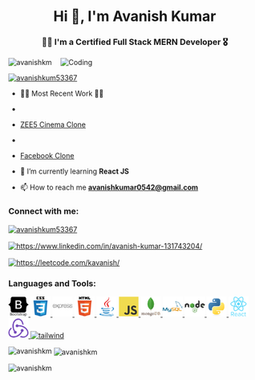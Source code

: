 <h1 align="center">Hi 👋, I'm Avanish Kumar</h1>
<h3 align="center">🧑‍💻 I'm a Certified Full Stack MERN Developer 🎖️</h3>
<img align="right" alt="Coding" width="400" src="https://cdn.dribbble.com/users/1162077/screenshots/3848914/programmer.gif">

<p align="left"> <img src="https://komarev.com/ghpvc/?username=avanishkm&label=Profile%20views&color=0e75b6&style=flat" alt="avanishkm" /> </p>

<p align="left"> <a href="https://twitter.com/avanishkum53367" target="blank"><img src="https://img.shields.io/twitter/follow/avanishkum53367?logo=twitter&style=for-the-badge" alt="avanishkum53367" /></a> </p>

- 👨‍💻 Most Recent Work 👨‍💻
- 
- [ZEE5 Cinema Clone](https://zee5-cinema-clone.netlify.app/)
- 
- [Facebook Clone](https://facebook-reactjs-clone.netlify.app/)

- 🌱 I’m currently learning **React JS**




- 📫 How to reach me **avanishkumar0542@gmail.com**

<h3 align="left">Connect with me:</h3>
<p align="left">
<a href="https://twitter.com/avanishkum53367" target="blank"><img align="center" src="https://raw.githubusercontent.com/rahuldkjain/github-profile-readme-generator/master/src/images/icons/Social/twitter.svg" alt="avanishkum53367" height="30" width="40" /></a>
  
<a href="https://linkedin.com/in/https://www.linkedin.com/in/avanish-kumar-131743204/" target="blank"><img align="center" src="https://raw.githubusercontent.com/rahuldkjain/github-profile-readme-generator/master/src/images/icons/Social/linked-in-alt.svg" alt="https://www.linkedin.com/in/avanish-kumar-131743204/" height="30" width="40" /></a>

<a href="https://www.leetcode.com/https://leetcode.com/kavanish/" target="blank"><img align="center" src="https://raw.githubusercontent.com/rahuldkjain/github-profile-readme-generator/master/src/images/icons/Social/leet-code.svg" alt="https://leetcode.com/kavanish/" height="30" width="40" /></a>
</p>

<h3 align="left">Languages and Tools:</h3>
<p align="left"> <a href="https://getbootstrap.com" target="_blank" rel="noreferrer"> <img src="https://raw.githubusercontent.com/devicons/devicon/master/icons/bootstrap/bootstrap-plain-wordmark.svg" alt="bootstrap" width="40" height="40"/> </a> <a href="https://www.w3schools.com/css/" target="_blank" rel="noreferrer"> <img src="https://raw.githubusercontent.com/devicons/devicon/master/icons/css3/css3-original-wordmark.svg" alt="css3" width="40" height="40"/> </a> <a href="https://expressjs.com" target="_blank" rel="noreferrer"> <img src="https://raw.githubusercontent.com/devicons/devicon/master/icons/express/express-original-wordmark.svg" alt="express" width="40" height="40"/> </a> <a href="https://www.w3.org/html/" target="_blank" rel="noreferrer"> <img src="https://raw.githubusercontent.com/devicons/devicon/master/icons/html5/html5-original-wordmark.svg" alt="html5" width="40" height="40"/> </a> <a href="https://www.java.com" target="_blank" rel="noreferrer"> <img src="https://raw.githubusercontent.com/devicons/devicon/master/icons/java/java-original.svg" alt="java" width="40" height="40"/> </a> <a href="https://developer.mozilla.org/en-US/docs/Web/JavaScript" target="_blank" rel="noreferrer"> <img src="https://raw.githubusercontent.com/devicons/devicon/master/icons/javascript/javascript-original.svg" alt="javascript" width="40" height="40"/> </a> <a href="https://www.mongodb.com/" target="_blank" rel="noreferrer"> <img src="https://raw.githubusercontent.com/devicons/devicon/master/icons/mongodb/mongodb-original-wordmark.svg" alt="mongodb" width="40" height="40"/> </a> <a href="https://www.mysql.com/" target="_blank" rel="noreferrer"> <img src="https://raw.githubusercontent.com/devicons/devicon/master/icons/mysql/mysql-original-wordmark.svg" alt="mysql" width="40" height="40"/> </a> <a href="https://nodejs.org" target="_blank" rel="noreferrer"> <img src="https://raw.githubusercontent.com/devicons/devicon/master/icons/nodejs/nodejs-original-wordmark.svg" alt="nodejs" width="40" height="40"/> </a> <a href="https://www.python.org" target="_blank" rel="noreferrer"> <img src="https://raw.githubusercontent.com/devicons/devicon/master/icons/python/python-original.svg" alt="python" width="40" height="40"/> </a> <a href="https://reactjs.org/" target="_blank" rel="noreferrer"> <img src="https://raw.githubusercontent.com/devicons/devicon/master/icons/react/react-original-wordmark.svg" alt="react" width="40" height="40"/> </a> <a href="https://redux.js.org" target="_blank" rel="noreferrer"> <img src="https://raw.githubusercontent.com/devicons/devicon/master/icons/redux/redux-original.svg" alt="redux" width="40" height="40"/> </a> <a href="https://tailwindcss.com/" target="_blank" rel="noreferrer"> <img src="https://www.vectorlogo.zone/logos/tailwindcss/tailwindcss-icon.svg" alt="tailwind" width="40" height="40"/> </a> </p>

<p><img align="left" src="https://github-readme-stats.vercel.app/api/top-langs?username=avanishkm&show_icons=true&locale=en&layout=compact" alt="avanishkm" /></p>

<p>&nbsp;<img align="center" src="https://github-readme-stats.vercel.app/api?username=avanishkm&show_icons=true&locale=en" alt="avanishkm" /></p>

<p><img align="center" src="https://github-readme-streak-stats.herokuapp.com/?user=avanishkm&" alt="avanishkm" /></p>
